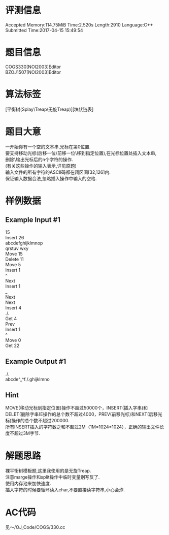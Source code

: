 # 评测信息
Accepted Memory:114.75MiB Time:2.520s Length:2910 Language:C++  
Submitted Time:2017-04-15 15:49:54  
# 题目信息
COGS330[NOI2003]Editor  
BZOJ1507[NOI2003]Editor   
# 算法标签
[平衡树(Splay\Treap\无旋Treap)][块状链表]  
# 题目大意
一开始你有一个空的文本串,光标在第0位置.  
要支持移动光标(后移一位\前移一位\移到指定位置),在光标位置处插入文本串,  
删除\输出光标后的n个字符的操作.  
(有关这些操作的输入表示,详见原题)  
输入文件的所有字符的ASCII码都在闭区间[32,126]内.  
保证输入数据合法,忽略插入操作中输入的空格.  
# 样例数据
## Example Input #1
15  
Insert 26  
abcdefghijklmnop  
qrstuv wxy  
Move 15  
Delete 11  
Move 5  
Insert 1  
^  
Next  
Insert 1  
_  
Next  
Next  
Insert 4  
.\/.  
Get 4  
Prev  
Insert 1  
^  
Move 0  
Get 22  
## Example Output #1
.\/.  
abcde^_^f.\/.ghijklmno  
## Hint
MOVE(移动光标到指定位置)操作不超过50000个，INSERT(插入字串)和DELET(删除字串)E操作的总个数不超过4000，PREV(前移光标)和NEXT(后移光标)操作的总个数不超过200000.  
所有INSERT插入的字符数之和不超过2M（1M=1024*1024），正确的输出文件长度不超过3M字节.  
# 解题思路
裸平衡树模板题,这里我使用的是无旋Treap.  
注意marge操作和split操作中临时变量别写反了.  
使用内存池来加快速度.  
插入字符的时候要循环读入char,不要直接读字符串,小心会炸.  
# AC代码
见～/OJ_Code/COGS/330.cc  